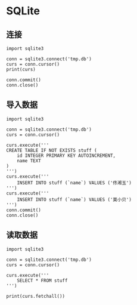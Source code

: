 # SQLite

## 连接

<div class="run"></div>

```python3
import sqlite3

conn = sqlite3.connect('tmp.db')
curs = conn.cursor()
print(curs)

conn.commit()
conn.close()
```

## 导入数据

<div class="run"></div>

```python3
import sqlite3

conn = sqlite3.connect('tmp.db')
curs = conn.cursor()

curs.execute('''
CREATE TABLE IF NOT EXISTS stuff (
    id INTEGER PRIMARY KEY AUTOINCREMENT,
    name TEXT
)
''')
curs.execute('''
    INSERT INTO stuff (`name`) VALUES ('佟湘玉')
''')
curs.execute('''
    INSERT INTO stuff (`name`) VALUES ('莫小贝')
''')
conn.commit()
conn.close()
```

## 读取数据

<div class="run"></div>

```python3
import sqlite3

conn = sqlite3.connect('tmp.db')
curs = conn.cursor()

curs.execute('''
    SELECT * FROM stuff
''')

print(curs.fetchall())
```
